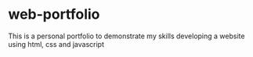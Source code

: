 # web-portfolio
This is a personal portfolio to demonstrate my skills developing a website using html, css and javascript
